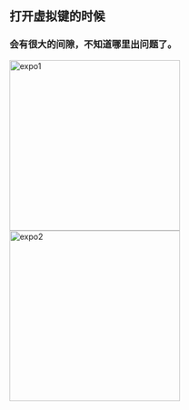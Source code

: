 ## 打开虚拟键的时候

### 会有很大的间隙，不知道哪里出问题了。

<div style={{flexDirection: "row", justifyContent: "space-between"}}>
  <img src="https://github.com/user-attachments/assets/100e1b82-63bc-4460-a297-bb6af5eb483d" alt="expo1" width="300" />
  <img src="https://github.com/user-attachments/assets/b5b0c5c1-5487-4d47-96c9-ba586c1704d9" alt="expo2" width="300" />
</div>
